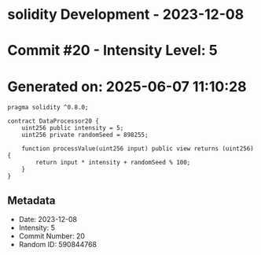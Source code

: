 ﻿# solidity Development - 2023-12-08
# Commit #20 - Intensity Level: 5
# Generated on: 2025-06-07 11:10:28
```solidity
pragma solidity ^0.8.0;

contract DataProcessor20 {
    uint256 public intensity = 5;
    uint256 private randomSeed = 898255;

    function processValue(uint256 input) public view returns (uint256) {
        return input * intensity + randomSeed % 100;
    }
}
```
## Metadata
- Date: 2023-12-08
- Intensity: 5
- Commit Number: 20
- Random ID: 590844768
